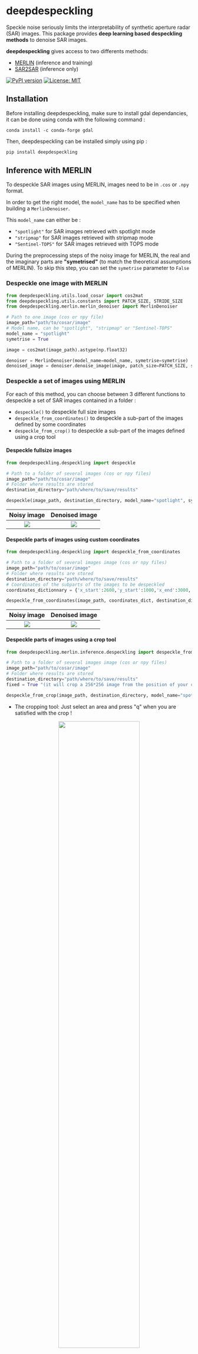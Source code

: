# deepdespeckling 

Speckle noise seriously limits the interpretability of synthetic aperture radar (SAR) images. This package provides <strong>deep learning based despeckling methods</strong> to denoise SAR images. 

<strong>deepdespeckling</strong> gives access to two differents methods: 

* [MERLIN](https://arxiv.org/pdf/2110.13148.pdf) (inference and training)
* [SAR2SAR](https://arxiv.org/pdf/2006.15037.pdf) (inference only)


[![PyPI version](https://badge.fury.io/py/deepdespeckling.svg)](https://badge.fury.io/py/deepdespeckling)
[![License: MIT](https://img.shields.io/badge/License-MIT-yellow.svg)](https://opensource.org/licenses/MIT)

## Installation

Before installing deepdespeckling, make sure to install gdal dependancies, it can be done using conda with the following command : 
```
conda install -c conda-forge gdal
```

Then, deepdespeckling can be installed simply using pip :

```python
pip install deepdespeckling
```


## Inference with MERLIN

To despeckle SAR images using MERLIN, images need to be in `.cos` or `.npy` format.

In order to get the right model, the `model_name` has to be specified when building a `MerlinDenoiser`.

This `model_name` can either be :
- `"spotlight"` for SAR images retrieved with spotlight mode 
- `"stripmap"` for SAR images retrieved with stripmap mode
- `"Sentinel-TOPS"` for SAR images retrieved with TOPS mode


During the preprocessing steps of the noisy image for MERLIN, the real and the imaginary parts are <strong>"symetrised"</strong> (to match the theoretical assumptions of MERLIN). To skip this step, you can set the `symetrise` parameter to `False`


### Despeckle one image with MERLIN

```python
from deepdespeckling.utils.load_cosar import cos2mat
from deepdespeckling.utils.constants import PATCH_SIZE, STRIDE_SIZE
from deepdespeckling.merlin.merlin_denoiser import MerlinDenoiser

# Path to one image (cos or npy file)
image_path="path/to/cosar/image"
# Model name, can be "spotlight", "stripmap" or "Sentinel-TOPS"
model_name = "spotlight"
symetrise = True

image = cos2mat(image_path).astype(np.float32)

denoiser = MerlinDenoiser(model_name=model_name, symetrise=symetrise)
denoised_image = denoiser.denoise_image(image, patch_size=PATCH_SIZE, stride_size=STRIDE_SIZE)
```

### Despeckle a set of images using MERLIN

For each of this method, you can choose between 3 different functions to despeckle a set of SAR images contained in a folder : 

* `despeckle()` to despeckle full size images
* `despeckle_from_coordinates()` to despeckle a sub-part of the images defined by some coordinates
* `despeckle_from_crop()` to despeckle a sub-part of the images defined using a crop tool

#### Despeckle fullsize images

```python
from deepdespeckling.despeckling import despeckle

# Path to a folder of several images (cos or npy files)
image_path="path/to/cosar/image"
# Folder where results are stored
destination_directory="path/where/to/save/results"

despeckle(image_path, destination_directory, model_name="spotlight", symetrise=True)
```
Noisy image             |  Denoised image
:----------------------:|:-------------------------:
![](img/entire/noisy.png)  |  ![](img/entire/denoised.png)

#### Despeckle parts of images using custom coordinates

```python
from deepdespeckling.despeckling import despeckle_from_coordinates

# Path to a folder of several images image (cos or npy files)
image_path="path/to/cosar/image"
# Folder where results are stored
destination_directory="path/where/to/save/results"
# Coordinates of the subparts of the images to be despeckled
coordinates_dictionnary = {'x_start':2600,'y_start':1000,'x_end':3000,'y_end':1200}

despeckle_from_coordinates(image_path, coordinates_dict, destination_directory, model_name="spotlight", symetrise=True)
```

Noisy image             |  Denoised image
:----------------------:|:-------------------------:
![](img/coordinates/noisy_test_image_data.png)  |  ![](img/coordinates/denoised_test_image_data.png)

#### Despeckle parts of images using a crop tool

```python
from deepdespeckling.merlin.inference.despeckling import despeckle_from_crop

# Path to a folder of several images image (cos or npy files)
image_path="path/to/cosar/image"
# Folder where results are stored
destination_directory="path/where/to/save/results"
fixed = True "(it will crop a 256*256 image from the position of your click)" or False "(you will draw free-handly the area of your interest)"

despeckle_from_crop(image_path, destination_directory, model_name="spotlight", fixed=False, symetrise=True)
```

* The cropping tool: Just select an area and press "q" when you are satisfied with the crop !

<p align="center">
  <img src="img/crop/crop_example.png" width="66%" class="center">
</p>

* The results:

Noisy cropped image                     |           Denoised cropped image
:-----------------------------------------------------------:|:------------------------------------------:
 <img src="img/crop/noisy_test_image_data.png" width="100%"> | <img src="img/crop/denoised_test_image_data.png" width="1000%">

## Inference with SAR2SAR

To despeckle SAR images using SAR2SAR, images need to be in `.tiff` or `.npy` format.


### Despeckle one image with SAR2SAR

```python
from deepdespeckling.utils.load_cosar import cos2mat
from deepdespeckling.utils.constants import PATCH_SIZE, STRIDE_SIZE
from deepdespeckling.sar2sar.sar2sar_denoiser import Sar2SarDenoiser

# Path to one image (tiff or npy file)
image_path="path/to/cosar/image"

# Works exactly the same as with MERLIN
image = cos2mat(image_path).astype(np.float32)

# Denoise the image with SAR2SAR
denoiser = Sar2SarDenoiser()
denoised_image = denoiser.denoise_image(
                image, model_weights_path, patch_size=PATCH_SIZE, stride_size=STRIDE_SIZE)
```

- Example of result with SAR2SAR :


Noisy image             |  Denoised image
:----------------------:|:-------------------------:
![](img/entire/sar2sar_noisy.png)  |  ![](img/entire/sar2sar_denoised.png)


### Despeckle a set of images using SAR2SAR

The despeckling functions (`despeckle, despeckle_from_coordinates, despeckle_from_crop`) work the same as with MERLIN. To use SAR2SAR, the `model_name` parameter has to be set to `"sar2sar"`

For example, to despeckle a set of fullsize images:
```python
from deepdespeckling.despeckling import despeckle

# Path to a folder of several images (tiff or npy files)
image_path="path/to/cosar/image"
# Folder where results are stored
destination_directory="path/where/to/save/results"

despeckle(image_path, destination_directory, model_name="sar2sar")
```

## Authors

* [Emanuele Dalsasso](https://emanueledalsasso.github.io/) (Researcher at ECEO, EPFL)
* [Hadrien Mariaccia](https://www.linkedin.com/in/hadrien-mar/) (Hi! PARIS Research Engineer)

## Former contributors 

* [Youcef Kemiche](https://www.linkedin.com/in/youcef-kemiche-3095b9174/) (Former Hi! PARIS Research Engineer)
* [Pierre Blanchard](https://www.linkedin.com/in/pierre-blanchard-28245462/) (Former Hi! PARIS Research Engineer)


# References

[1] DALSASSO, Emanuele, DENIS, Loïc, et TUPIN, Florence. [As if by magic: self-supervised training of deep despeckling networks with MERLIN](https://arxiv.org/pdf/2110.13148.pdf). IEEE Transactions on Geoscience and Remote Sensing, 2021, vol. 60, p. 1-13.

[2] DALSASSO, Emanuele, DENIS, Loïc, et TUPIN, Florence. [SAR2SAR: a semi-supervised despeckling algorithm for SAR images](https://arxiv.org/pdf/2006.15037.pdf). IEEE Journal of Selected Topics in Applied Earth Observations and Remote Sensing (Early Access), 2020
